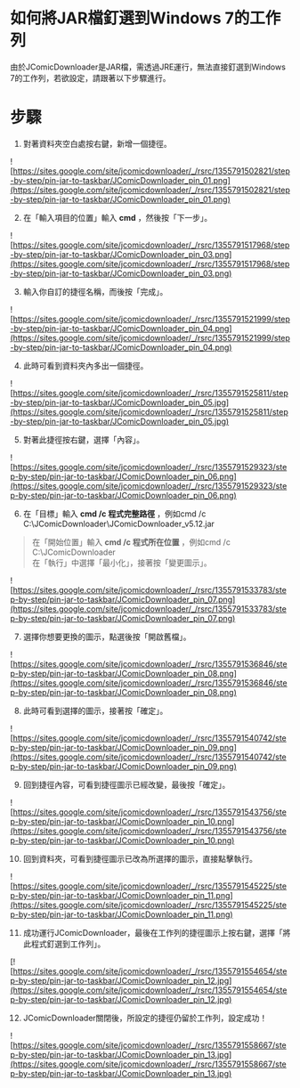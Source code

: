 # 如何將JAR檔釘選到Windows 7的工作列 #

由於JComicDownloader是JAR檔，需透過JRE運行，無法直接釘選到Windows 7的工作列，若欲設定，請跟著以下步驟進行。


# 步驟 #

1. 對著資料夾空白處按右鍵，新增一個捷徑。

![https://sites.google.com/site/jcomicdownloader/_/rsrc/1355791502821/step-by-step/pin-jar-to-taskbar/JComicDownloader_pin_01.png](https://sites.google.com/site/jcomicdownloader/_/rsrc/1355791502821/step-by-step/pin-jar-to-taskbar/JComicDownloader_pin_01.png)



2. 在「輸入項目的位置」輸入 **cmd** ，然後按「下一步」。

![https://sites.google.com/site/jcomicdownloader/_/rsrc/1355791517968/step-by-step/pin-jar-to-taskbar/JComicDownloader_pin_03.png](https://sites.google.com/site/jcomicdownloader/_/rsrc/1355791517968/step-by-step/pin-jar-to-taskbar/JComicDownloader_pin_03.png)



3. 輸入你自訂的捷徑名稱，而後按「完成」。

![https://sites.google.com/site/jcomicdownloader/_/rsrc/1355791521999/step-by-step/pin-jar-to-taskbar/JComicDownloader_pin_04.png](https://sites.google.com/site/jcomicdownloader/_/rsrc/1355791521999/step-by-step/pin-jar-to-taskbar/JComicDownloader_pin_04.png)



4. 此時可看到資料夾內多出一個捷徑。

![https://sites.google.com/site/jcomicdownloader/_/rsrc/1355791525811/step-by-step/pin-jar-to-taskbar/JComicDownloader_pin_05.jpg](https://sites.google.com/site/jcomicdownloader/_/rsrc/1355791525811/step-by-step/pin-jar-to-taskbar/JComicDownloader_pin_05.jpg)



5. 對著此捷徑按右鍵，選擇「內容」。

![https://sites.google.com/site/jcomicdownloader/_/rsrc/1355791529323/step-by-step/pin-jar-to-taskbar/JComicDownloader_pin_06.png](https://sites.google.com/site/jcomicdownloader/_/rsrc/1355791529323/step-by-step/pin-jar-to-taskbar/JComicDownloader_pin_06.png)



6. 在「目標」輸入 **cmd /c 程式完整路徑** ，例如cmd /c C:\JComicDownloader\JComicDownloader\_v5.12.jar
> 在「開始位置」輸入 **cmd /c 程式所在位置** ，例如cmd /c C:\JComicDownloader\
> 在「執行」中選擇「最小化」，接著按「變更圖示」。

![https://sites.google.com/site/jcomicdownloader/_/rsrc/1355791533783/step-by-step/pin-jar-to-taskbar/JComicDownloader_pin_07.png](https://sites.google.com/site/jcomicdownloader/_/rsrc/1355791533783/step-by-step/pin-jar-to-taskbar/JComicDownloader_pin_07.png)



7. 選擇你想要更換的圖示，點選後按「開啟舊檔」。

![https://sites.google.com/site/jcomicdownloader/_/rsrc/1355791536846/step-by-step/pin-jar-to-taskbar/JComicDownloader_pin_08.png](https://sites.google.com/site/jcomicdownloader/_/rsrc/1355791536846/step-by-step/pin-jar-to-taskbar/JComicDownloader_pin_08.png)



8. 此時可看到選擇的圖示，接著按「確定」。

![https://sites.google.com/site/jcomicdownloader/_/rsrc/1355791540742/step-by-step/pin-jar-to-taskbar/JComicDownloader_pin_09.png](https://sites.google.com/site/jcomicdownloader/_/rsrc/1355791540742/step-by-step/pin-jar-to-taskbar/JComicDownloader_pin_09.png)



9. 回到捷徑內容，可看到捷徑圖示已經改變，最後按「確定」。

![https://sites.google.com/site/jcomicdownloader/_/rsrc/1355791543756/step-by-step/pin-jar-to-taskbar/JComicDownloader_pin_10.png](https://sites.google.com/site/jcomicdownloader/_/rsrc/1355791543756/step-by-step/pin-jar-to-taskbar/JComicDownloader_pin_10.png)



10. 回到資料夾，可看到捷徑圖示已改為所選擇的圖示，直接點擊執行。

![https://sites.google.com/site/jcomicdownloader/_/rsrc/1355791545225/step-by-step/pin-jar-to-taskbar/JComicDownloader_pin_11.png](https://sites.google.com/site/jcomicdownloader/_/rsrc/1355791545225/step-by-step/pin-jar-to-taskbar/JComicDownloader_pin_11.png)



11. 成功運行JComicDownloader，最後在工作列的捷徑圖示上按右鍵，選擇「將此程式釘選到工作列」。

[![https://sites.google.com/site/jcomicdownloader/_/rsrc/1355791554654/step-by-step/pin-jar-to-taskbar/JComicDownloader_pin_12.jpg](https://sites.google.com/site/jcomicdownloader/_/rsrc/1355791554654/step-by-step/pin-jar-to-taskbar/JComicDownloader_pin_12.jpg)



12. JComicDownloader關閉後，所設定的捷徑仍留於工作列，設定成功！

![https://sites.google.com/site/jcomicdownloader/_/rsrc/1355791558667/step-by-step/pin-jar-to-taskbar/JComicDownloader_pin_13.jpg](https://sites.google.com/site/jcomicdownloader/_/rsrc/1355791558667/step-by-step/pin-jar-to-taskbar/JComicDownloader_pin_13.jpg)